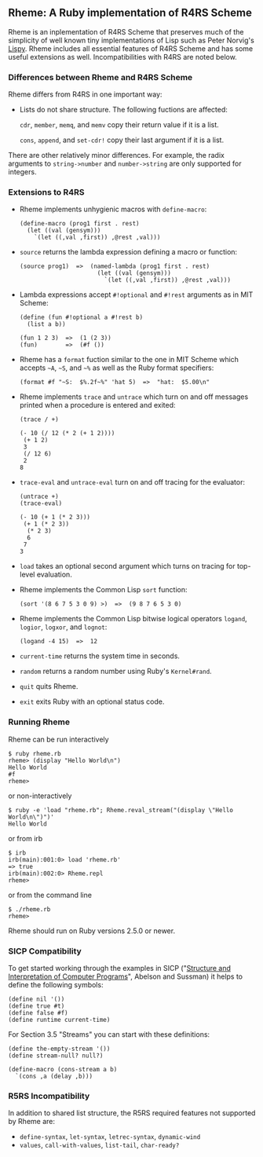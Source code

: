 ## Rheme: A Ruby implementation of R4RS Scheme

Rheme is an inplementation of R4RS Scheme that preserves much of the simplicity of well known tiny implementations of Lisp such as Peter Norvig's [Lispy](https://norvig.com/lispy.html). Rheme includes all essential features of R4RS Scheme and has some useful extensions as well. Incompatibilities with R4RS are noted below.

### Differences between Rheme and R4RS Scheme

Rheme differs from R4RS in one important way:

* Lists do not share structure. The following fuctions are affected:

   `cdr`, `member`, `memq`, and `memv` copy their return value if it is a list.

   `cons`, `append`, and `set-cdr!` copy their last argument if it is a list.

There are other relatively minor differences. For example, the radix arguments to `string->number` and `number->string` are only supported for integers.

### Extensions to R4RS

* Rheme implements unhygienic macros with `define-macro`:
  ```
  (define-macro (prog1 first . rest)
    (let ((val (gensym)))
      `(let ((,val ,first)) ,@rest ,val)))
  ```
* `source` returns the lambda expression defining a macro or function:
  ```
  (source prog1)  =>  (named-lambda (prog1 first . rest)
                        (let ((val (gensym)))
                          `(let ((,val ,first)) ,@rest ,val)))
  ```
* Lambda expressions accept `#!optional` and `#!rest` arguments as in MIT Scheme:
  ```
  (define (fun #!optional a #!rest b)
    (list a b))

  (fun 1 2 3)  =>  (1 (2 3))
  (fun)        =>  (#f ())
  ```
* Rheme has a `format` fuction similar to the one in MIT Scheme which accepts `~A`, `~S`, and `~%` as well as the Ruby format specifiers:
  ```
  (format #f "~S:  $%.2f~%" 'hat 5)  =>  "hat:  $5.00\n"
  ```
* Rheme implements `trace` and `untrace` which turn on and off messages printed when a procedure is entered and exited:
  ```
  (trace / +)

  (- 10 (/ 12 (* 2 (+ 1 2))))
   (+ 1 2)
   3
   (/ 12 6)
   2
  8
  ```
* `trace-eval` and `untrace-eval` turn on and off tracing for the evaluator:
  ```
  (untrace +)
  (trace-eval)

  (- 10 (+ 1 (* 2 3)))
   (+ 1 (* 2 3))
    (* 2 3)
    6
   7
  3
  ```
* `load` takes an optional second argument which turns on tracing for top-level evaluation.

* Rheme implements the Common Lisp `sort` function:
  ```
  (sort '(8 6 7 5 3 0 9) >)  =>  (9 8 7 6 5 3 0)
  ```
* Rheme implements the Common Lisp bitwise logical operators `logand`, `logior`, `logxor`, and `lognot`:
  ```
  (logand -4 15)  =>  12
  ```
* `current-time` returns the system time in seconds.

* `random` returns a random number using Ruby's `Kernel#rand`.

* `quit` quits Rheme.

* `exit` exits Ruby with an optional status code.

### Running Rheme

Rheme can be run interactively
  ```
  $ ruby rheme.rb
  rheme> (display "Hello World\n")
  Hello World
  #f
  rheme> 
  ```
or non-interactively
  ```
  $ ruby -e 'load "rheme.rb"; Rheme.reval_stream("(display \"Hello World\n\")")'
  Hello World
  ```
or from irb
  ```
  $ irb
  irb(main):001:0> load 'rheme.rb'
  => true
  irb(main):002:0> Rheme.repl
  rheme> 
  ```
or from the command line
  ```
  $ ./rheme.rb
  rheme>  
  ```
Rheme should run on Ruby versions 2.5.0 or newer.

### SICP Compatibility

To get started working through the examples in SICP ("[Structure and Interpretation of Computer Programs](https://mitpress.mit.edu/sites/default/files/sicp/index.html)", Abelson and Sussman) it helps to define the following symbols:

  ```
  (define nil '())
  (define true #t)
  (define false #f)
  (define runtime current-time)
  ```
For Section 3.5 "Streams" you can start with these definitions:
  ```
  (define the-empty-stream '())
  (define stream-null? null?)

  (define-macro (cons-stream a b)
    `(cons ,a (delay ,b)))
  ```

### R5RS Incompatibility

In addition to shared list structure, the R5RS required features not supported by Rheme are:

* `define-syntax`, `let-syntax`, `letrec-syntax`, `dynamic-wind`
* `values`, `call-with-values`, `list-tail`, `char-ready?`
